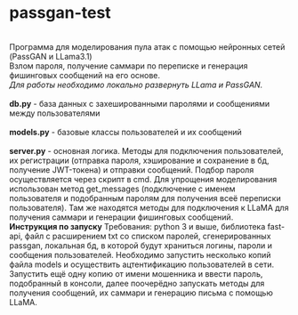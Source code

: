 # passgan-test
<br>Программа для моделирования пула атак с помощью нейронных сетей (PassGAN и LLama3.1)
<br>Взлом пароля, получение саммари по переписке и генерация фишинговых сообщений на его основе.
<br><i>Для работы необходимо локально развернуть LLama и PassGAN.</i>
<br>
<br><b>db.py</b> - база данных с захешированными паролями и сообщениями между пользователями
<br>
<br><b>models.py</b> - базовые классы пользователей и их сообщений
<br>
<br><b>server.py</b> - основная логика. Методы для подключения пользователей, их регистрации (отправка пароля, хэширование и сохранение в бд, получение JWT-токена) и отправки сообщений. Подбор пароля осуществляется через скрипт в cmd. Для упрощения моделирования использован метод get_messages (подключение с именем пользователя и подобранным паролям для получения всеё переписки пользователя). Там же находятся методы для подключения к LLaMA для получения саммари и генерации фишинговых сообщений.
<br><b>Инструкция по запуску</b>
Требования: python 3 и выше, библиотека fast-api, файл с расширением txt со списком паролей, сгенерированных passgan, локальная бд, в которой будут храниться логины, пароли и сообщения пользователей. Необходимо запустить несколько копий файла models и осуществить ацтентификацию пользователей в сети. Запустить ещё одну копию от имени мошенника и ввести пароль, подобранный в консоли, далее поочерёдно запускать методы для получения сообщений, их саммари и генерацию письма с помощью LLaMA. 
